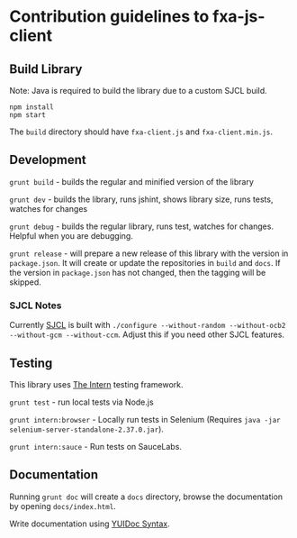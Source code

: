 # Contribution guidelines to fxa-js-client

## Build Library

Note: Java is required to build the library due to a custom SJCL build.

```
npm install
npm start
```

The `build` directory should have `fxa-client.js` and `fxa-client.min.js`.


## Development

`grunt build` - builds the regular and minified version of the library

`grunt dev` - builds the library, runs jshint, shows library size, runs tests, watches for changes

`grunt debug` - builds the regular library, runs test, watches for changes. Helpful when you are debugging.

`grunt release` - will prepare a new release of this library with the version in `package.json`.
 It will create or update the repositories in `build` and `docs`. If the version in `package.json` has not changed,
 then the tagging will be skipped.


### SJCL Notes

Currently [SJCL](http://bitwiseshiftleft.github.io/sjcl/) is built with `./configure --without-random --without-ocb2 --without-gcm --without-ccm`.
Adjust this if you need other SJCL features.


## Testing

This library uses [The Intern](https://github.com/theintern/intern/wiki) testing framework.

`grunt test` - run local tests via Node.js

`grunt intern:browser` - Locally run tests in Selenium (Requires `java -jar selenium-server-standalone-2.37.0.jar`).

`grunt intern:sauce` - Run tests on SauceLabs.


## Documentation

Running `grunt doc` will create a `docs` directory, browse the documentation by opening `docs/index.html`.

Write documentation using [YUIDoc Syntax](http://yui.github.io/yuidoc/syntax/).
